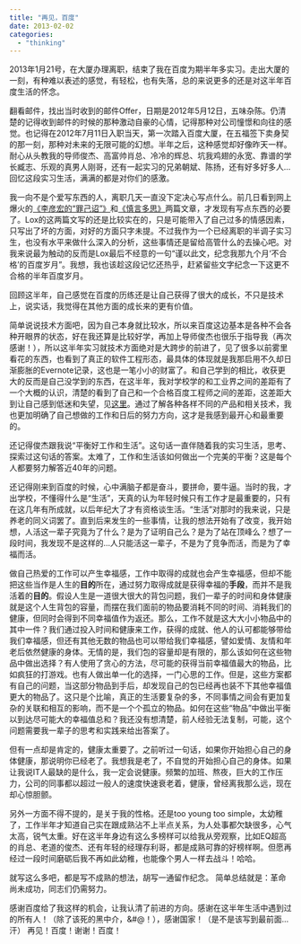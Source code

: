 ```yaml
---
title: "再见，百度"
date: 2013-02-02
categories: 
  - "thinking"
---
```


2013年1月21号，在大厦办理离职，结束了我在百度为期半年多实习。走出大厦的一刻，有种难以表述的感觉，有轻松，也有失落，总的来说更多的还是对这半年百度生活的怀念。

翻看邮件，找出当时收到的邮件Offer，日期是2012年5月12日，五味杂陈。仍清楚的记得收到邮件的时候的那种激动自豪的心情，记得那种对公司憧憬和向往的感觉。也记得在2012年7月11日入职当天，第一次踏入百度大厦，在五福签下卖身契的那一刻，那种对未来的无限可能的幻想。半年之后，这种感觉却好像昨天一样。耐心从头教我的导师俊杰、高富帅肖总、冷冷的辉总、坑我鸡翅的永宽、靠谱的学长臧志、乐观的真男人刚哥，还有一起实习的兄弟朝斌、陈扬，还有好多好多人...回忆这段实习生活，满满的都是对你们的感激。

我一向不是个爱写东西的人，离职几天一直没下定决心写点什么。前几日看到网上爆火的[《李彦宏的“罪己诏”》](http://cnlox.is-programmer.com/posts/37276.html)和[《慎言多思》](http://cnlox.is-programmer.com/posts/37288.html)两篇文章，才发现有写点东西的必要了。Lox的这两篇文写的还是比较实在的，只是可能带入了自己过多的情感因素，只写出了坏的方面，对好的方面只字未提。不过我作为一个已经离职的半调子实习生，也没有水平来做什么深入的分析，这些事情还是留给高管什么的去操心吧。对我来说最为触动的反而是Lox最后不经意的一句“谨以此文，纪念我那九个月‘不合格’的百度岁月”。我想，我也该趁这段记忆还热乎，赶紧留些文字纪念一下这更不合格的半年百度岁月。

<!--more-->

回顾这半年，自己感觉在百度的历练还是让自己获得了很大的成长，不只是技术上，说实话，我觉得在其他方面的成长来的更有价值。

简单说说技术方面吧，因为自己本身就比较水，所以来百度这边基本是各种不会各种开眼界的状态，好在我还算是比较好学，再加上导师俊杰也很乐于指导我（再次感谢！），所以这半年实习就技术方面绝对是大跨步的前进了，见了很多以前雾里看花的东西，也看到了真正的软件工程形态，最具体的体现就是我那启用不久却日渐膨胀的Evernote记录，这也是一笔小小的财富了。和自己学到的相比，收获更大的反而是自己没学到的东西，在这半年，我对学校学的和工业界之间的差距有了一个大概的认识，清楚的看到了自己和一个合格百度工程师之间的差距，这差距大到让自己感到低迷和失望，见[这里](/2012/09/技术评定不及格/)。通过了解各种各样不同的产品和相关技术，我也更加明确了自己想做的工作和日后的努力方向，这才是我感到最开心和最重要的。

还记得俊杰跟我说“平衡好工作和生活”。这句话一直伴随着我的实习生活，思考、探索过这句话的答案。太难了，工作和生活该如何做出一个完美的平衡？这是每个人都要努力解答近40年的问题。

还记得刚来到百度的时候，心中满脑子都是奋斗，要拼命，要牛逼。当时的我，才出学校，不懂得什么是“生活”，天真的认为年轻时候只有工作才是最重要的，只有在这几年有所成就，以后年纪大了才有资格谈生活。“生活”对那时的我来说，只是养老的同义词罢了。直到后来发生的一些事情，让我的想法开始有了改变，我开始想，人活这一辈子究竟为了什么？是为了证明自己么？是为了站在顶峰么？想了一段时间，我发现不是这样的...人只能活这一辈子，不是为了竞争而活，而是为了幸福而活。

做自己热爱的工作可以产生幸福感，工作中取得的成就也会产生幸福感，但却不能把这些当作是人生的**目的**所在，通过努力取得成就是获得幸福的**手段**，而并不是我活着的**目的**。假设人生是一道很大很大的背包问题，我们一辈子的时间和身体健康就是这个人生背包的容量，而摆在我们面前的物品要消耗不同的时间、消耗我们的健康，但同时会得到不同幸福值作为返还。那么，工作不就是这大大小小物品中的其中一件？我们通过投入时间和健康来工作，获得的成就、他人的认可都能够带给我们幸福感，但还有其他无数的物品也可以带给我们幸福感，譬如爱情、友情和年老后依然健康的身体。无情的是，我们包的容量却是有限的，那么该如何在这些物品中做出选择？有人使用了贪心的方法，尽可能的获得当前幸福值最大的物品，比如疯狂的打游戏。也有人做出单一化的选择，一门心思的工作。但是，这些方案都有自己的问题，当这部分物品到手后，却发现自己的包已经再也装不下其他幸福值更大的物品了。这只是个比喻，真正的生活要复杂的多，不同事情之间会有更加复杂的关联和相互的影响，而不是一个个孤立的物品。如何在这些“物品”中做出平衡以到达尽可能大的幸福值总和？我还没有想清楚，前人经验无法复制，可能，这个问题需要我一辈子的思考和实践来给出答案了。

但有一点却是肯定的，健康太重要了。之前听过一句话，如果你开始担心自己的身体健康，那说明你已经老了。我想我是老了，不自觉的开始担心自己的身体。如果让我说IT人最缺的是什么，我一定会说健康。频繁的加班、熬夜，巨大的工作压力，公司的同事都以超过一般人的速度快速衰老着，健康，曾经离我那么远，现在却心惊胆颤。

另外一方面不得不提的，是关于我的性格。还是too young too simple，太幼稚了，工作半年才知道自己实在跟成熟沾不上半点关系，为人处事都欠缺很多，心气太高，锐气太重。好在这半年身边有这么多榜样可以给我从旁观察，比如EQ超高的肖总、老道的俊杰、还有年轻的经理存利哥，都是成熟可靠的好榜样啊。但愿再经过一段时间磨砺后我不再如此幼稚，也能像个男人一样去战斗！哈哈。

就写这么多吧，都是写不成熟的想法，胡写一通留作纪念。 简单总结就是：革命尚未成功，同志们仍需努力。

感谢百度给了我这样的机会，让我认清了前进的方向。感谢在这半年生活中遇到过的所有人！（除了该死的黑中介，&#@！），感谢国家！（是不是该写到最前面...汗） 再见！百度！谢谢！百度！

